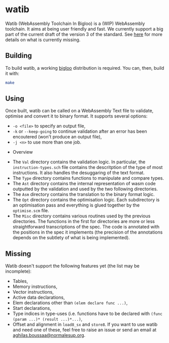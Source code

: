 # watib
Watib (WebAssembly Toolchain In Bigloo) is a (WIP) WebAssembly toolchain. It
aims at being user friendly and fast. We currently support a big part of the
current draft of the version 3 of the standard. See [here](#missing) for more
details on what is currently missing.

## Building
To build watib, a working [bigloo](https://www-sop.inria.fr/indes/fp/Bigloo/)
distribution is required. You can, then, build it with:

```sh
make
```
## Using
Once built, watib can be called on a WebAssembly Text file to validate,
optimise and convert it to binary format. It supports several options:
+ `-o <file>` to specify an output file,
+ `-k` or `--keep-going` to continue validation after an error has been
  encoutered (won't produce an output file),
+ `-j <n>` to use more than one job.
* Overview
+ The `Val` directory contains the validation logic. In particular, the
  `instruction-types.sch` file contains the descritption of the type of most
  instructions. It also handles the desuggaring of the text format.
+ The `Type` directory contains functions to manipulate and compare types.
+ The `Ast` directory contains the internal representation of wasm code
  outputted by the validation and used by the two following directories.
+ The `Asm` directory contains the translation to the binary format logic.
+ The `Opt` directory contains the optimisation logic. Each subdirectory is an
  optimisation pass and everything is glued together by the `optimise.scm` file.
+ The `Misc` directory contains various routines used by the previous
  directories.
The functions in the first for directories are more or less straightforward
transcriptions of the spec. The code is annotated with the positions in the spec
it implements (the precision of the annotations depends on the subtlety of what
is being implemented).
## Missing
Watib doesn't support the following features yet (the list may be incomplete):
+ Tables,
+ Memory instructions,
+ Vector instructions,
+ Active data declarations,
+ Elem declarations other than `(elem declare func ...)`,
+ Start declarations,
+ Type indices in type-uses (i.e. functions have to be declared with `(func (param ...)* (result ...)*...)`,
+ Offset and alignment in `load8_sx` and `store8`.
If you want to use watib and need one of these, feel free to raise an issue or
send an email at [aghilas.boussaa@normalesup.org](mailto:aghilas.boussaa@normalesup.org).
